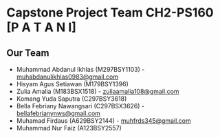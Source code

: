 # Capstone Project Team CH2-PS160 [P A T A N I]

## Our Team
* Muhammad Abdanul Ikhlas (M297BSY1103) - muhabdanulikhlas0983@gmail.com
* Hisyam Agus Setiawan (M179BSY1396)
* Zulia Amalia (M183BSX1518) - zuliaamalia108@gmail.com
* Komang Yuda Saputra (C297BSY3618)
* Bella Febriany Nawangsari (C297BSX3626) - bellafebrianynws@gmail.com
* Muhamad Firdaus (A629BSY2144) - muhfrds345@gmail.com
* Muhammad Nur Faiz (A123BSY2557)

